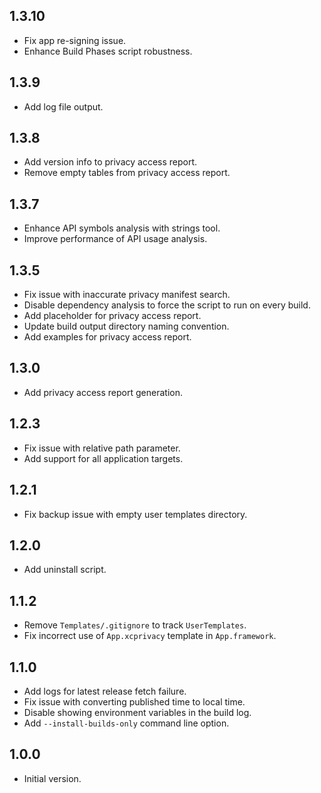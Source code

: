 ## 1.3.10
- Fix app re-signing issue.
- Enhance Build Phases script robustness.

## 1.3.9
- Add log file output.

## 1.3.8
- Add version info to privacy access report.
- Remove empty tables from privacy access report.

## 1.3.7
- Enhance API symbols analysis with strings tool.
- Improve performance of API usage analysis.

## 1.3.5
- Fix issue with inaccurate privacy manifest search.
- Disable dependency analysis to force the script to run on every build.
- Add placeholder for privacy access report.
- Update build output directory naming convention.
- Add examples for privacy access report.

## 1.3.0
- Add privacy access report generation.

## 1.2.3
- Fix issue with relative path parameter.
- Add support for all application targets.

## 1.2.1
- Fix backup issue with empty user templates directory.

## 1.2.0
- Add uninstall script.

## 1.1.2
- Remove `Templates/.gitignore` to track `UserTemplates`.
- Fix incorrect use of `App.xcprivacy` template in `App.framework`.

## 1.1.0
- Add logs for latest release fetch failure.
- Fix issue with converting published time to local time.
- Disable showing environment variables in the build log.
- Add `--install-builds-only` command line option.

## 1.0.0
- Initial version.